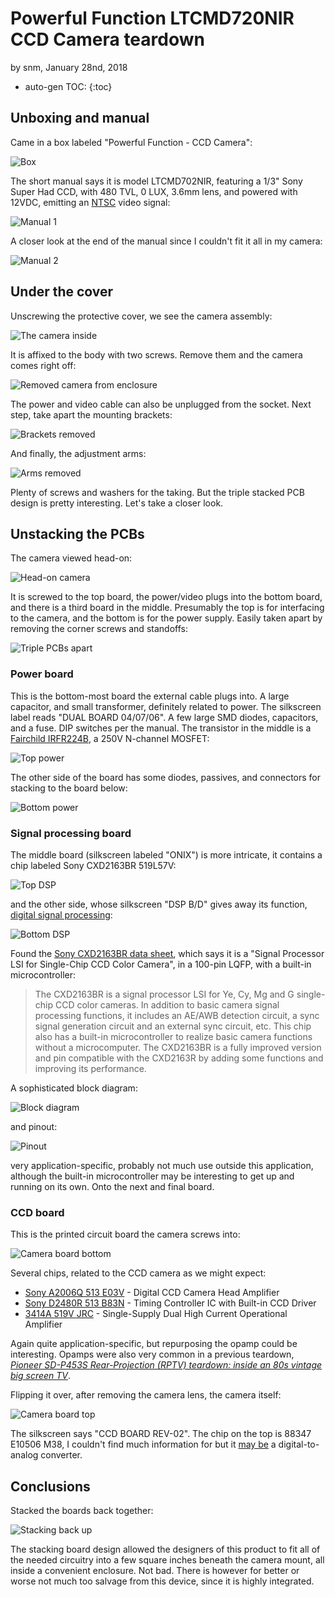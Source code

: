 # Powerful Function LTCMD720NIR CCD Camera teardown

by snm, January 28nd, 2018

* auto-gen TOC:
{:toc}

## Unboxing and manual

Came in a box labeled "Powerful Function - CCD Camera":

![Box](https://user-images.githubusercontent.com/26856618/35487468-c2dc6938-0430-11e8-97b6-cc2477efdec9.png)

The short manual says it is model LTCMD702NIR, featuring a 1/3" Sony Super Had CCD, with 480 TVL, 0 LUX, 3.6mm lens, and powered with 12VDC, emitting an [NTSC](https://en.wikipedia.org/wiki/NTSC) video signal:

![Manual 1](https://user-images.githubusercontent.com/26856618/35487495-fb3d1192-0430-11e8-8325-0b7a59a277da.png)

A closer look at the end of the manual since I couldn't fit it all in my camera:

![Manual 2](https://user-images.githubusercontent.com/26856618/35487527-4f3df644-0431-11e8-9b2f-9a9fbda5678b.png)

## Under the cover

Unscrewing the protective cover, we see the camera assembly:

![The camera inside](https://user-images.githubusercontent.com/26856618/35487538-799d85a8-0431-11e8-856f-e600a5a442ae.png)

It is affixed to the body with two screws. Remove them and the camera comes right off:

![Removed camera from enclosure](https://user-images.githubusercontent.com/26856618/35487554-97dd6128-0431-11e8-8774-201142c0918c.png)

The power and video cable can also be unplugged from the socket. Next step, take apart the mounting brackets:

![Brackets removed](https://user-images.githubusercontent.com/26856618/35487568-bb802caa-0431-11e8-800c-19487c8417e6.png)

And finally, the adjustment arms:

![Arms removed](https://user-images.githubusercontent.com/26856618/35487574-d2779e5c-0431-11e8-8eef-eed6bd4e3606.png)

Plenty of screws and washers for the taking. But the triple stacked PCB design is pretty interesting. Let's take a closer look.

## Unstacking the PCBs

The camera viewed head-on:

![Head-on camera](https://user-images.githubusercontent.com/26856618/35487597-16ae26a4-0432-11e8-8e9f-5ed884c7eb2a.png)

It is screwed to the top board, the power/video plugs into the bottom board, and there is a third board in the middle. Presumably the top is for interfacing to the camera, and the bottom is for the power supply. Easily taken apart by removing the corner screws and standoffs:

![Triple PCBs apart](https://user-images.githubusercontent.com/26856618/35487615-58fcbffc-0432-11e8-9d02-4b0242b584fe.png)

### Power board

This is the bottom-most board the external cable plugs into. A large capacitor, and small transformer, definitely related to power. The silkscreen label reads "DUAL BOARD 04/07/06". A few large SMD diodes, capacitors, and a fuse. DIP switches per the manual. The transistor in the middle is a [Fairchild IRFR224B](http://www.alldatasheet.com/datasheet-pdf/pdf/53017/FAIRCHILD/IRFR224B.html), a 250V N-channel MOSFET:

![Top power](https://user-images.githubusercontent.com/26856618/35487625-854e1c36-0432-11e8-8b2d-3c41a4960cdf.png)

The other side of the board has some diodes, passives, and connectors for stacking to the board below:

![Bottom power](https://user-images.githubusercontent.com/26856618/35487662-1d078f80-0433-11e8-9890-977cfd89544d.png)

### Signal processing board

The middle board (silkscreen labeled "ONIX") is more intricate, it contains a chip labeled Sony CXD2163BR 519L57V:

![Top DSP](https://user-images.githubusercontent.com/26856618/35487687-5a671792-0433-11e8-87fc-01c3505927d3.png)

and the other side, whose silkscreen "DSP B/D" gives away its function, [digital signal processing](https://en.wikipedia.org/wiki/Digital_signal_processing):

![Bottom DSP](https://user-images.githubusercontent.com/26856618/35487703-91306e18-0433-11e8-9df1-40c022939832.png)

Found the [Sony CXD2163BR data sheet](https://www.promelec.ru/pdf/CXD2163BR.pdf), which says it is a "Signal Processor LSI for Single-Chip CCD Color Camera", in a 100-pin LQFP, with a built-in microcontroller:

> The CXD2163BR is a signal processor LSI for Ye, Cy, Mg and G single-chip CCD color cameras. In addition to basic camera signal processing functions, it includes an AE/AWB detection circuit, a sync signal generation circuit and an external sync circuit, etc.
> This chip also has a built-in microcontroller to realize basic camera functions without a microcomputer.
> The CXD2163BR is a fully improved version and pin compatible with the CXD2163R by adding some functions and improving its performance.

A sophisticated block diagram:

![Block diagram](https://user-images.githubusercontent.com/26856618/35487748-f31af24c-0433-11e8-9285-dcbd8990db47.png)

and pinout:

![Pinout](https://user-images.githubusercontent.com/26856618/35487753-022ea4e0-0434-11e8-9c2c-87aeb6da6176.png)

very application-specific, probably not much use outside this application, although the built-in microcontroller may be interesting to get up and running on its own. Onto the next and final board.

### CCD board

This is the printed circuit board the camera screws into:

![Camera board bottom](https://user-images.githubusercontent.com/26856618/35487775-3a94f438-0434-11e8-8c85-b13e6c6b22e7.png)

Several chips, related to the CCD camera as we might expect:

* [Sony A2006Q 513 E03V](http://www.alldatasheet.com/datasheet-pdf/pdf/46731/SONY/CXA2006Q.html) - Digital CCD Camera Head Amplifier
* [Sony D2480R 513 B83N](http://www.datasheetlib.com/datasheet/1287785/cxd2480r_sony-corporation.html) - Timing Controller IC with Built-in CCD Driver
* [3414A 519V JRC](http://www.njr.com/semicon/products/NJM3414A.html) - Single-Supply Dual High Current Operational Amplifier

Again quite application-specific, but repurposing the opamp could be interesting. Opamps were also very common in a previous teardown, *[Pioneer SD-P453S Rear-Projection (RPTV) teardown: inside an 80s vintage big screen TV](https://satoshinm.github.io/blog/180107_rptv_pioneer_sd_p453s_rear_projection_rptv_teardown_inside_an_80s_vintage_big_screen_TV.html)*.

Flipping it over, after removing the camera lens, the camera itself:

![Camera board top](https://user-images.githubusercontent.com/26856618/35487826-0812ead2-0435-11e8-818f-dce5d366cd91.png)

The silkscreen says "CCD BOARD REV-02". The chip on the top is 88347 E10506 M38, I couldn't find much information for but it [may be](http://www.alldatasheet.com/view.jsp?Searchword=88347) a digital-to-analog converter.

## Conclusions

Stacked the boards back together:

![Stacking back up](https://user-images.githubusercontent.com/26856618/35487859-7c80fee0-0435-11e8-8202-3be5cc42bc32.png)

The stacking board design allowed the designers of this product to fit all of the needed circuitry into a few square inches beneath the camera mount, all inside a convenient enclosure. Not bad. There is however for better or worse not much too salvage from this device, since it is highly integrated. 